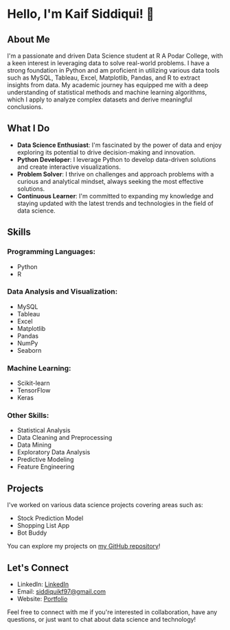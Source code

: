 # Hello, I'm Kaif Siddiqui! 👋

## About Me

I'm a passionate and driven Data Science student at R A Podar College, with a keen interest in leveraging data to solve real-world problems. I have a strong foundation in Python and am proficient in utilizing various data tools such as MySQL, Tableau, Excel, Matplotlib, Pandas, and R to extract insights from data. My academic journey has equipped me with a deep understanding of statistical methods and machine learning algorithms, which I apply to analyze complex datasets and derive meaningful conclusions.

## What I Do

- **Data Science Enthusiast**: I'm fascinated by the power of data and enjoy exploring its potential to drive decision-making and innovation.
- **Python Developer**: I leverage Python to develop data-driven solutions and create interactive visualizations.
- **Problem Solver**: I thrive on challenges and approach problems with a curious and analytical mindset, always seeking the most effective solutions.
- **Continuous Learner**: I'm committed to expanding my knowledge and staying updated with the latest trends and technologies in the field of data science.

## Skills

### Programming Languages:
- Python
- R

### Data Analysis and Visualization:
- MySQL
- Tableau
- Excel
- Matplotlib
- Pandas
- NumPy
- Seaborn

### Machine Learning:
- Scikit-learn
- TensorFlow
- Keras

### Other Skills:
- Statistical Analysis
- Data Cleaning and Preprocessing
- Data Mining
- Exploratory Data Analysis
- Predictive Modeling
- Feature Engineering

## Projects

I've worked on various data science projects covering areas such as:

- Stock Prediction Model
- Shopping List App
- Bot Buddy

You can explore my projects on [my GitHub repository](link-to-github-repo)!

## Let's Connect

- LinkedIn: [LinkedIn](https://www.linkedin.com/in/analytical-kaif74/)
- Email: [siddiquikf97@gmail.com](mailto:siddiquikf97@gmail.com)
- Website: [Portfolio](https://siddiquianalytics.netlify.app/?#portfolio)

Feel free to connect with me if you're interested in collaboration, have any questions, or just want to chat about data science and technology!

